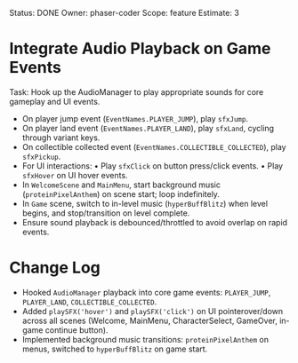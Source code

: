 Status: DONE
Owner: phaser-coder
Scope: feature
Estimate: 3

# Integrate Audio Playback on Game Events

Task: Hook up the AudioManager to play appropriate sounds for core gameplay and UI events.

- On player jump event (`EventNames.PLAYER_JUMP`), play `sfxJump`.
- On player land event (`EventNames.PLAYER_LAND`), play `sfxLand`, cycling through variant keys.
- On collectible collected event (`EventNames.COLLECTIBLE_COLLECTED`), play `sfxPickup`.
- For UI interactions:
  • Play `sfxClick` on button press/click events.
  • Play `sfxHover` on UI hover events.
- In `WelcomeScene` and `MainMenu`, start background music (`proteinPixelAnthem`) on scene start; loop indefinitely.
- In `Game` scene, switch to in-level music (`hyperBuffBlitz`) when level begins, and stop/transition on level complete.
- Ensure sound playback is debounced/throttled to avoid overlap on rapid events.

# Change Log

- Hooked `AudioManager` playback into core game events: `PLAYER_JUMP`, `PLAYER_LAND`, `COLLECTIBLE_COLLECTED`.
- Added `playSFX('hover')` and `playSFX('click')` on UI pointerover/down across all scenes (Welcome, MainMenu, CharacterSelect, GameOver, in-game continue button).
- Implemented background music transitions: `proteinPixelAnthem` on menus, switched to `hyperBuffBlitz` on game start.
